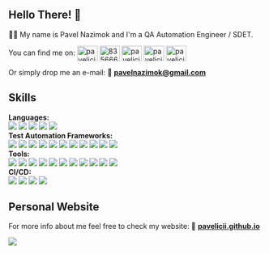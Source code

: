 ## Hello There! :wave:

:man_technologist: My name is Pavel Nazimok and I'm a QA Automation Engineer / SDET.

<p align="left">
You can find me on:
<a href="https://linkedin.com/in/pavelicii" target="blank"><img align="center" src="https://raw.githubusercontent.com/rahuldkjain/github-profile-readme-generator/master/src/images/icons/Social/linked-in-alt.svg" alt="pavelicii" height="30" width="40" /></a>
<a href="https://stackoverflow.com/users/8356662" target="blank"><img align="center" src="https://raw.githubusercontent.com/rahuldkjain/github-profile-readme-generator/master/src/images/icons/Social/stack-overflow.svg" alt="8356662" height="30" width="40" /></a>
<a href="https://twitter.com/pavelicii" target="blank"><img align="center" src="https://raw.githubusercontent.com/rahuldkjain/github-profile-readme-generator/master/src/images/icons/Social/twitter.svg" alt="pavelicii" height="30" width="40" /></a>
<a href="https://instagram.com/pavelicii" target="blank"><img align="center" src="https://raw.githubusercontent.com/rahuldkjain/github-profile-readme-generator/master/src/images/icons/Social/instagram.svg" alt="pavelicii" height="30" width="40" /></a>
<a href="https://fb.com/pavelicii" target="blank"><img align="center" src="https://raw.githubusercontent.com/rahuldkjain/github-profile-readme-generator/master/src/images/icons/Social/facebook.svg" alt="pavelicii" height="30" width="40" /></a>
</p>

Or simply drop me an e-mail: :email: **pavelnazimok@gmail.com**

## Skills

**Languages:**\
![](https://img.shields.io/static/v1?message=Java&logo=java&labelColor=5c5c5c&color=2cbb89&logoColor=white&label=%20)
![](https://img.shields.io/static/v1?message=Python&logo=python&labelColor=5c5c5c&color=2cbb89&logoColor=white&label=%20)
![](https://img.shields.io/static/v1?message=C%23&logo=sharp&labelColor=5c5c5c&color=2cbb89&logoColor=white&label=%20)
![](https://img.shields.io/static/v1?message=Kotlin&logo=kotlin&labelColor=5c5c5c&color=2cbb89&logoColor=white&label=%20)
![](https://img.shields.io/static/v1?message=Scala&logo=scala&labelColor=5c5c5c&color=2cbb89&logoColor=white&label=%20) \
**Test Automation Frameworks:**\
![](https://img.shields.io/badge/REST%20Assured-ada5e5)
![](https://img.shields.io/badge/Selenium-ada5e5)
![](https://img.shields.io/badge/Selenide-ada5e5)
![](https://img.shields.io/badge/Selenoid-ada5e5)
![](https://img.shields.io/badge/JUnit-ada5e5)
![](https://img.shields.io/badge/Allure-ada5e5)
![](https://img.shields.io/badge/AssertJ-ada5e5)
![](https://img.shields.io/badge/Espresso-ada5e5)
![](https://img.shields.io/badge/Gatling-ada5e5)
![](https://img.shields.io/badge/UI%20Automator-ada5e5)
![](https://img.shields.io/badge/pywinauto-ada5e5) \
**Tools:**\
![](https://img.shields.io/badge/Git-eda710)
![](https://img.shields.io/badge/TestRail-eda710)
![](https://img.shields.io/badge/Jira-eda710)
![](https://img.shields.io/badge/Postman-eda710)
![](https://img.shields.io/badge/SQL-eda710)
![](https://img.shields.io/badge/Bash-eda710)
![](https://img.shields.io/badge/Linux-eda710)
![](https://img.shields.io/badge/Grafana-eda710)
![](https://img.shields.io/badge/Swagger-eda710)
![](https://img.shields.io/badge/REST%20API-eda710)
![](https://img.shields.io/badge/OpenAPI-eda710) \
**CI/CD:**\
![](https://img.shields.io/static/v1?message=GitLab%20CI/CD&logo=gitlab&labelColor=5c5c5c&color=72372c&logoColor=white&label=%20)
![](https://img.shields.io/static/v1?message=GitHub%20Actions&logo=github&labelColor=5c5c5c&color=72372c&logoColor=white&label=%20)
![](https://img.shields.io/static/v1?message=Circle%20CI&logo=circleci&labelColor=5c5c5c&color=72372c&logoColor=white&label=%20)
![](https://img.shields.io/static/v1?message=Jenkins&logo=jenkins&labelColor=5c5c5c&color=72372c&logoColor=white&label=%20)

## Personal Website

For more info about me feel free to check my website:
:diamond_shape_with_a_dot_inside: [**pavelicii.github.io**](https://pavelicii.github.io/)

![](https://komarev.com/ghpvc/?username=pavelicii&style=flat-square&color=green)
